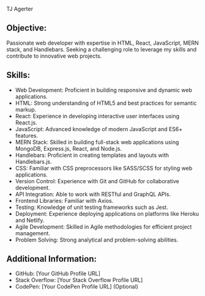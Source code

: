 TJ Agerter

Objective:
---------------------
Passionate web developer with expertise in HTML, React, JavaScript, MERN stack, and Handlebars. Seeking a challenging role to leverage my skills and contribute to innovative web projects.



Skills:
---------------------
- Web Development: Proficient in building responsive and dynamic web applications.
- HTML: Strong understanding of HTML5 and best practices for semantic markup.
- React: Experience in developing interactive user interfaces using React.js.
- JavaScript: Advanced knowledge of modern JavaScript and ES6+ features.
- MERN Stack: Skilled in building full-stack web applications using MongoDB, Express.js, React, and Node.js.
- Handlebars: Proficient in creating templates and layouts with Handlebars.js.
- CSS: Familiar with CSS preprocessors like SASS/SCSS for styling web applications.
- Version Control: Experience with Git and GitHub for collaborative development.
- API Integration: Able to work with RESTful and GraphQL APIs.
- Frontend Libraries: Familiar with Axios.
- Testing: Knowledge of unit testing frameworks such as Jest.
- Deployment: Experience deploying applications on platforms like Heroku and Netlify.
- Agile Development: Skilled in Agile methodologies for efficient project management.
- Problem Solving: Strong analytical and problem-solving abilities.





Additional Information:
---------------------
- GitHub: [Your GitHub Profile URL]
- Stack Overflow: [Your Stack Overflow Profile URL]
- CodePen: [Your CodePen Profile URL] (Optional)


